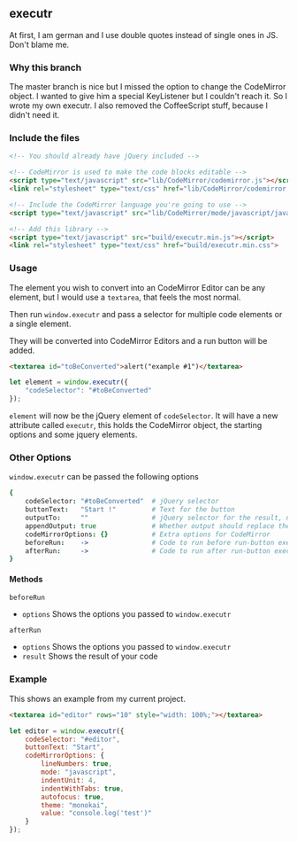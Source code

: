 ## executr
At first, I am german and I use double quotes instead of single ones in JS. Don't blame me.

### Why this branch
The master branch is nice but I missed the option to change the CodeMirror object. I wanted to give him a special KeyListener but I couldn't reach it.
So I wrote my own executr. I also removed the CoffeeScript stuff, because I didn't need it.

### Include the files
````html
<!-- You should already have jQuery included -->

<!-- CodeMirror is used to make the code blocks editable -->
<script type="text/javascript" src="lib/CodeMirror/codemirror.js"></script>
<link rel="stylesheet" type="text/css" href="lib/CodeMirror/codemirror.css">

<!-- Include the CodeMirror language you're going to use -->
<script type="text/javascript" src="lib/CodeMirror/mode/javascript/javascript.js"></script>

<!-- Add this library -->
<script type="text/javascript" src="build/executr.min.js"></script>
<link rel="stylesheet" type="text/css" href="build/executr.min.css">
````

### Usage
The element you wish to convert into an CodeMirror Editor can be any element, but I would use a `textarea`, that feels the most normal.

Then run `window.executr` and pass a selector for multiple code elements or a single element.

They will be converted into CodeMirror Editors and a run button will be added.

````html
<textarea id="toBeConverted">alert("example #1")</textarea>
````

````javascript
let element = window.executr({
	"codeSelector": "#toBeConverted"
});
````

`element` will now be the jQuery element of `codeSelector`. It will have a new attribute called `executr`, this holds the CodeMirror object, the starting options and some jquery elements.

### Other Options
`window.executr` can be passed the following options

````coffeescript
{
    codeSelector: "#toBeConverted"  # jQuery selector
    buttonText:   "Start !"         # Text for the button
    outputTo:     ""                # jQuery selector for the result, no output in this case
    appendOutput: true              # Whether output should replace the contents of outputTo or append to it
    codeMirrorOptions: {}           # Extra options for CodeMirror
    beforeRun:    ->                # Code to run before run-button executes editors-code
    afterRun:     ->                # Code to run after run-button executed editors-code
}
````

#### Methods

`beforeRun`
- `options` Shows the options you passed to `window.executr`

`afterRun`
- `options` Shows the options you passed to `window.executr`
- `result` Shows the result of your code

### Example
This shows an example from my current project.
````html
<textarea id="editor" rows="10" style="width: 100%;"></textarea>
````
````js
let editor = window.executr({
	codeSelector: "#editor",
	buttonText: "Start",
	codeMirrorOptions: {
		lineNumbers: true,
		mode: "javascript",
		indentUnit: 4,
		indentWithTabs: true,
		autofocus: true,
		theme: "monokai",
		value: "console.log('test')"
	}
});
````
